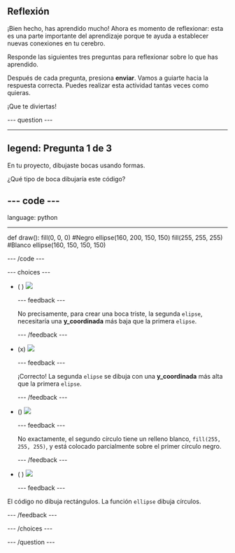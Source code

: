 ## Reflexión

¡Bien hecho, has aprendido mucho! Ahora es momento de reflexionar: esta es una parte importante del aprendizaje porque te ayuda a establecer nuevas conexiones en tu cerebro.

Responde las siguientes tres preguntas para reflexionar sobre lo que has aprendido.

Después de cada pregunta, presiona **enviar**. Vamos a guiarte hacia la respuesta correcta. Puedes realizar esta actividad tantas veces como quieras.

¡Que te diviertas!

--- question ---

---
legend: Pregunta 1 de 3
---

En tu proyecto, dibujaste bocas usando formas.

¿Qué tipo de boca dibujaría este código?

--- code ---
---
language: python

---
def draw():
  fill(0, 0, 0) #Negro
  ellipse(160, 200, 150, 150)
  fill(255, 255, 255) #Blanco
  ellipse(160, 150, 150, 150)

--- /code ---

--- choices ---

- ( ) ![](images/sad-mouth.png)

  --- feedback ---

  No precisamente, para crear una boca triste, la segunda `elipse`, necesitaría una **y_coordinada** más baja que la primera `elipse`.

  --- /feedback ---

- (x) ![](images/happy-mouth.png)

  --- feedback ---

  ¡Correcto! La segunda `elipse` se dibuja con una **y_coordinada** más alta que la primera `elipse`.

  --- /feedback ---

- () ![](images/circle-mouth.png)

  --- feedback ---

   No exactamente, el segundo círculo tiene un relleno blanco, `fill(255, 255, 255)`, y está colocado parcialmente sobre el primer círculo negro.

  --- /feedback ---

- ( ) ![](images/square-mouth.png)

  --- feedback ---

El código no dibuja rectángulos. La función `ellipse` dibuja círculos.

  --- /feedback ---

--- /choices ---

--- /question ---
